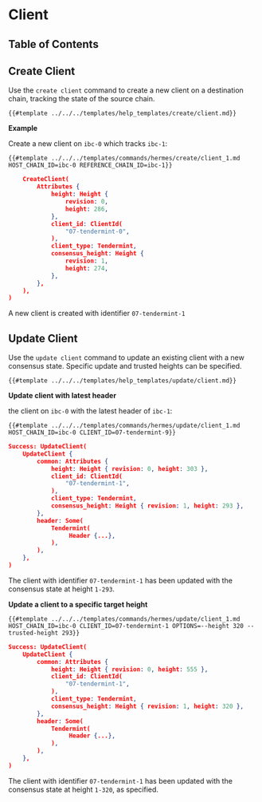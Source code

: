 # Client

## Table of Contents

<!-- toc -->

## Create Client

Use the `create client` command to create a new client on a destination chain,
tracking the state of the source chain.

```shell
{{#template ../../../templates/help_templates/create/client.md}}
```

__Example__

Create a new client on `ibc-0` which tracks `ibc-1`:

```shell
{{#template ../../../templates/commands/hermes/create/client_1.md HOST_CHAIN_ID=ibc-0 REFERENCE_CHAIN_ID=ibc-1}}
```

```json
    CreateClient(
        Attributes {
            height: Height {
                revision: 0,
                height: 286,
            },
            client_id: ClientId(
                "07-tendermint-0",
            ),
            client_type: Tendermint,
            consensus_height: Height {
                revision: 1,
                height: 274,
            },
        },
    ),
)
```

A new client is created with identifier `07-tendermint-1`

## Update Client

Use the `update client` command to update an existing client with a new consensus state.
Specific update and trusted heights can be specified.

```shell
{{#template ../../../templates/help_templates/update/client.md}}
```

__Update client with latest header__

the client on `ibc-0` with the latest header of `ibc-1`:

```shell
{{#template ../../../templates/commands/hermes/update/client_1.md HOST_CHAIN_ID=ibc-0 CLIENT_ID=07-tendermint-9}}
```

```json
Success: UpdateClient(
    UpdateClient {
        common: Attributes {
            height: Height { revision: 0, height: 303 },
            client_id: ClientId(
                "07-tendermint-1",
            ),
            client_type: Tendermint,
            consensus_height: Height { revision: 1, height: 293 },
        },
        header: Some(
            Tendermint(
                 Header {...},
            ),
        ),
    },
)
```

The client with identifier `07-tendermint-1` has been updated with the consensus state at height `1-293`.

__Update a client to a specific target height__

```shell
{{#template ../../../templates/commands/hermes/update/client_1.md HOST_CHAIN_ID=ibc-0 CLIENT_ID=07-tendermint-1 OPTIONS=--height 320 --trusted-height 293}}
```

```json
Success: UpdateClient(
    UpdateClient {
        common: Attributes {
            height: Height { revision: 0, height: 555 },
            client_id: ClientId(
                "07-tendermint-1",
            ),
            client_type: Tendermint,
            consensus_height: Height { revision: 1, height: 320 },
        },
        header: Some(
            Tendermint(
                 Header {...},
            ),
        ),
    },
)
```

The client with identifier `07-tendermint-1` has been updated with the consensus state at height `1-320`, as specified.
